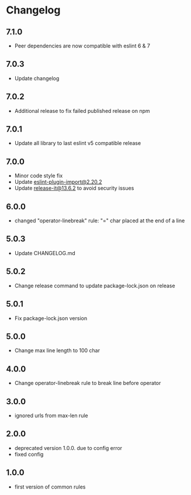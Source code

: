 # Changelog

## 7.1.0

- Peer dependencies are now compatible with eslint 6 & 7

## 7.0.3

- Update changelog

## 7.0.2

- Additional release to fix failed published release on npm

## 7.0.1

- Update all library to last eslint v5 compatible release

## 7.0.0

- Minor code style fix
- Update eslint-plugin-import@2.20.2
- Update release-it@13.6.2 to avoid security issues

## 6.0.0

- changed "operator-linebreak" rule: "=" char placed at the end of a line

## 5.0.3

- Update CHANGELOG.md

## 5.0.2

- Change release command to update package-lock.json on release

## 5.0.1

- Fix package-lock.json version

## 5.0.0

- Change max line length to 100 char

## 4.0.0

- Change operator-linebreak rule to break line before operator

## 3.0.0

- ignored urls from max-len rule

## 2.0.0

- deprecated version 1.0.0. due to config error
- fixed config

## 1.0.0

- first version of common rules
